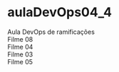# aulaDevOps04_4
Aula DevOps de ramificações<br>
Filme 08<br>
Filme 04<br>
Filme 03<br>
Filme 05<br>
